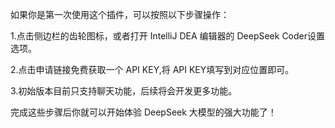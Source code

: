 如果你是第一次使用这个插件，可以按照以下步骤操作：

1.点击侧边栏的齿轮图标，或者打开 IntelliJ DEA 编辑器的 DeepSeek Coder设置选项。

2.点击申请链接免费获取一个 API KEY,将 API KEY填写到对应位置即可。

3.初始版本目前只支持聊天功能，后续将会开发更多功能。

完成这些步骤后你就可以开始体验 DeepSeek 大模型的强大功能了！
